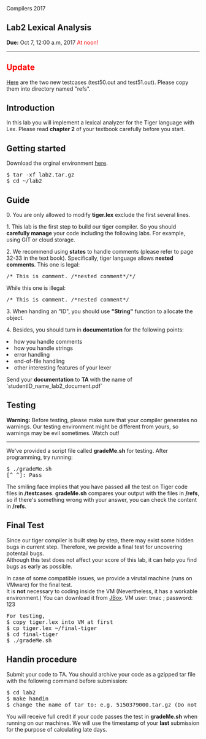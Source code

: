 <!DOCTYPE html PUBLIC "-//W3C//DTD XHTML 1.0 Transitional//EN" "http://www.w3.org/TR/xhtml1/DTD/xhtml1-transitional.dtd">
<html>
<head>
</head>

<body onload="on_resize()" onclick="on_resize()">
<div id="header">
<span class="MainTitle">Compilers</span>
<span class="SubTitle">2017</span>
</div>

<div id="content">
	<h2>Lab2 Lexical Analysis</h2>
	<p>
	<b>Due:</b> Oct 7, 12:00 a.m, 2017 <font color="red">At noon!</font></br> 
	</p>
<hr>

<h2><font color="red">Update</font></h2>
<p>
<a href="https://ipads.se.sjtu.edu.cn/courses/compilers/handout-2017/update.tar.gz">Here</a> are the two new testcases (test50.out and test51.out). Please copy them into directory named "refs".
</p>

<h2>Introduction</h2>
<p>
In this lab you will implement a lexical analyzer for the Tiger language with Lex. Please read <b>chapter 2</b> of your textbook carefully before you start.
</p>

<h2>Getting started</h2>
<p>
Download the orginal environment <a href="https://ipads.se.sjtu.edu.cn/courses/compilers/handout-2017/lab2.tar.gz">here</a>.
<pre>
$ tar -xf lab2.tar.gz
$ cd ~/lab2
</pre>
</p>

<h2>Guide</h2>
<p>
0. You are only allowed to modify <b>tiger.lex</b> exclude the first several lines.
</p>
<p>
1. This lab is the first step to build our tiger compiler. So you should <b>carefully manage</b> your code including the following labs. For example, using GIT or cloud storage.
</p>

<p>
2. We recommend using <b>states</b> to handle comments (please refer to page 32-33 in the text book). Specifically, tiger language allows <b>nested comments</b>.
This one is legal:
<pre>
/* This is comment. /*nested comment*/*/
</pre>
While this one is illegal:
<pre>
/* This is comment. /*nested comment*/
</pre>
</p>

<p>
3. When handing an "ID", you should use <b>"String"</b> function to allocate the object.
</p>

<p>
4. Besides, you should turn in <b>documentation</b> for the following points: 
</p>
<p>
<li> how you handle comments
<li> how you handle strings
<li> error handling
<li> end-of-file handling
<li> other interesting features of your lexer
</p>
<p>
Send your <b>documentation</b> to <b>TA </b> with the name of `studentID_name_lab2_document.pdf`
</p>

<h2>Testing</h2>
<p>
<b>Warning:</b> Before testing, please make sure that your compiler generates no warnings. Our testing environment might be different from yours, so warnings may be evil sometimes. Watch out! 

<hr>
We've provided a script file called <b>gradeMe.sh</b> for testing. After programming, try running:
<pre>
$ ./gradeMe.sh
[^_^]: Pass
</pre> 
The smiling face implies that you have passed all the test on Tiger code files in <b>/testcases</b>. <b>gradeMe.sh</b> compares your output with the files in <b>/refs</b>, so if there's something wrong with your answer, you can check the content in <b>/refs</b>.
</p>

<h2>Final Test</h2>
<p>
Since our tiger compiler is built step by step, there may exist some hidden bugs in current step.
Therefore, we provide a final test for uncovering potentail bugs. </br>
Although this test does not affect your score of this lab, it can help you find bugs as early as possible.
</p>
<p>
In case of some compatible issues, we provide a virutal machine (runs on VMware) for the final test. </br>
It is <b>not</b> necessary to coding inside the VM (Nevertheless, it has a workable environment.)
You can download it from <a href="https://jbox.sjtu.edu.cn/l/71KeTu">JBox</a>. VM user: tmac ; password: 123 
<pre>
For testing,
$ copy tiger.lex into VM at first
$ cp tiger.lex ~/final-tiger
$ cd final-tiger
$ ./gradeMe.sh
</pre>
</p>


<h2>Handin procedure</h2>
<p>
Submit your code to TA. You should archive your code as a gzipped tar file with the following command before submission:
<pre>
$ cd lab2
$ make handin
$ change the name of tar to: e.g. 5150379000.tar.gz (Do not add other characters!)
</pre>
You will receive full credit if your code passes the test in <b>gradeMe.sh</b> when running on our machines. We will use the timestamp of your <b>last</b> submission for the purpose of calculating late days.
</p>
</div>
</body>
</html>
